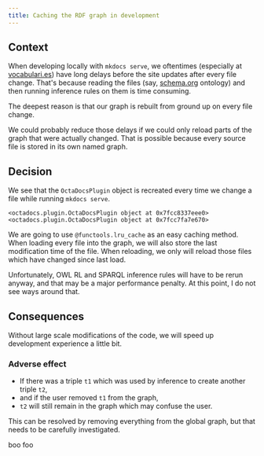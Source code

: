 ```yaml
---
title: Caching the RDF graph in development
---
```


## Context

When developing locally with `mkdocs serve`, we oftentimes (especially at [vocabulari.es](https://vocabulari.es/)) have long delays before the site updates after every file change. That's because reading the files (say, [schema.org](https://schema.org) ontology) and then running inference rules on them is time consuming.

The deepest reason is that our graph is rebuilt from ground up on every file change.

We could probably reduce those delays if we could only reload parts of the graph that were actually changed. That is possible because every source file is stored in its own named graph.

## Decision

We see that the `OctaDocsPlugin` object is recreated every time we change a file while running `mkdocs serve`.

```
<octadocs.plugin.OctaDocsPlugin object at 0x7fcc8337eee0>
<octadocs.plugin.OctaDocsPlugin object at 0x7fcc7fa7e670>
```

We are going to use `@functools.lru_cache` as an easy caching method. When loading every file into the graph, we will also store the last modification time of the file. When reloading, we only will reload those files which have changed since last load.

Unfortunately, OWL RL and SPARQL inference rules will have to be rerun anyway, and that may be a major performance penalty. At this point, I do not see ways around that.

## Consequences

Without large scale modifications of the code, we will speed up development experience a little bit.

### Adverse effect

- If there was a triple `t1` which was used by inference to create another triple `t2`,
- and if the user removed `t1` from the graph,
- `t2` will still remain in the graph which may confuse the user.

This can be resolved by removing everything from the global graph, but that needs to be carefully investigated.

boo
foo

